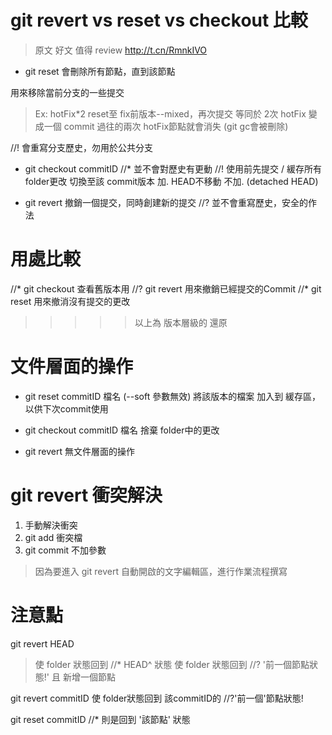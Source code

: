 # git revert vs reset vs checkout 比較
> 原文 好文 值得 review
http://t.cn/RmnkIVO

* git reset 
會刪除所有節點，直到該節點

用來移除當前分支的一些提交
> Ex: hotFix*2 reset至 fix前版本--mixed，再次提交
> 等同於 2次 hotFix 變成一個 commit
> 過往的兩次 hotFix節點就會消失 (git gc會被刪除)

//! 會重寫分支歷史，勿用於公共分支

* git checkout commitID
//* 並不會對歷史有更動
//! 使用前先提交 / 緩存所有folder更改
切換至該 commit版本 加. HEAD不移動
不加. (detached HEAD)

* git revert 
撤銷一個提交，同時創建新的提交
//? 並不會重寫歷史，安全的作法

# 用處比較
//* git checkout 查看舊版本用
//? git revert  用來撤銷已經提交的Commit
//* git reset  用來撤消沒有提交的更改

>>>>> 以上為 版本層級的 還原

# 文件層面的操作

* git reset commitID 檔名 (--soft 參數無效)
將該版本的檔案 加入到 緩存區，以供下次commit使用

* git checkout commitID 檔名
捨棄 folder中的更改

* git revert 無文件層面的操作


# git revert 衝突解決
1. 手動解決衝突
2. git add 衝突檔
3. git commit 不加參數
> 因為要進入 git revert 自動開啟的文字編輯區，進行作業流程撰寫

# 注意點
git revert HEAD
> 使 folder 狀態回到 //* HEAD^ 狀態
> 使 folder 狀態回到 //? '前一個節點狀態!'
且 新增一個節點

git revert commitID
使 folder狀態回到 該commitID的 //?'前一個'節點狀態!

git reset commitID 
//* 則是回到 '該節點' 狀態
